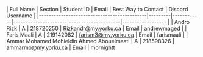 


| Full Name                                  | Section | Student ID | Email                | Best Way to Contact | Discord Username
|
|--------------------------------------------|---------|------------|----------------------|---------------------|------------------
|
| Andro Rizk                                 | A       | 218720250  | Rizkandr@my.yorku.ca | Email               | andrewmaged
|
| Faris Maali                                | A       | 219142082  | farism3@my.yorku.ca  | Email               | farismaali
|
| Ammar Mohamed Mohieldin Ahmed Abouelmaati  | A       | 218598326  | ammarmo@my.yorku.ca  | Email               | mornightt